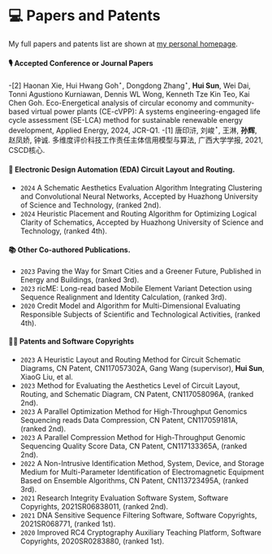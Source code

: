 
# 💻 Papers and Patents

My full papers and patents list are shown at [my personal homepage](https://fahaihi.github.io).

#### 🎙 Accepted Conference or Journal Papers
-[2] Haonan Xie, Hui Hwang Goh$^{\star}$, Dongdong Zhang$^{\star}$, **Hui Sun**, Wei Dai, Tonni Agustiono Kurniawan, Dennis WL Wong, Kenneth Tze Kin Teo, Kai Chen Goh. Eco-Energetical analysis of circular economy and community-based virtual power plants (CE-cVPP): A systems engineering-engaged life cycle assessment (SE-LCA) method for sustainable renewable energy development, Applied Energy, 2024, JCR-Q1.
-[1] 唐印浒, 刘峻$^{\star}$, 王淋, **孙辉**, 赵凤娇, 钟诚. 多维度评价科技工作责任主体信用模型与算法, 广西大学学报, 2021, CSCD核心.

#### 👄 Electronic Design Automation (EDA) Circuit Layout and Routing.
- ``2024`` A Schematic Aesthetics Evaluation Algorithm Integrating Clustering and Convolutional Neural Networks, Accepted by Huazhong University of Science and Technology, (ranked 2nd).
- ``2024`` Heuristic Placement and Routing Algorithm for Optimizing Logical Clarity of Schematics, Accepted by Huazhong University of Science and Technology, (ranked 4th).

#### 📚 Other Co-authored Publications.  
- ``2023`` Paving the Way for Smart Cities and a Greener Future, Published in Energy and Buildings, (ranked 3rd).
- ``2023`` ricME: Long-read based Mobile Element Variant Detection using Sequence Realignment and Identity Calculation, (ranked 3rd).
- ``2020`` Credit Model and Algorithm for Multi-Dimensional Evaluating Responsible Subjects of Scientific and Technological Activities, (ranked 4th).


#### 🧑‍🎨 Patents and Software Copyrights
- ``2023`` A Heuristic Layout and Routing Method for Circuit Schematic Diagrams, CN Patent, CN117057302A, Gang Wang (supervisor), **Hui Sun**, XiaoG Liu, et al. 
- ``2023`` Method for Evaluating the Aesthetics Level of Circuit Layout, Routing, and Schematic Diagram, CN Patent, CN117058096A, (ranked 2nd). 
- ``2023`` A Parallel Optimization Method for High-Throughput Genomics Sequencing reads Data Compression, CN Patent, CN117059181A, (ranked 2nd). 
- ``2023`` A Parallel Compression Method for High-Throughput Genomic Sequencing Quality Score Data, CN Patent, CN117133365A, (ranked 2nd). 
- ``2022`` A Non-Intrusive Identification Method, System, Device, and Storage Medium for Multi-Parameter Identification of Electromagnetic Equipment Based on Ensemble Algorithms, CN Patent, CN113723495A, (ranked 3rd). 
- ``2021`` Research Integrity Evaluation Software System, Software Copyrights, 2021SR06838011, (ranked 2nd).
- ``2021`` DNA Sensitive Sequence Filtering Software, Software Copyrights, 2021SR068771, (ranked 1st).
- ``2020`` Improved RC4 Cryptography Auxiliary Teaching Platform, Software Copyrights, 2020SR0283880, (ranked 1st).